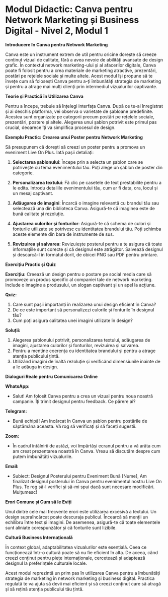 # Modul Didactic: Canva pentru Network Marketing și Business Digital - Nivel 2, Modul 1

**Introducere în Canva pentru Network Marketing**

Canva este un instrument extrem de util pentru oricine dorește să creeze conținut vizual de calitate, fără a avea nevoie de abilități avansate de design grafic. În contextul network marketing-ului și al afacerilor digitale, Canva poate fi folosit pentru a crea materiale de marketing atractive, prezentări, postări pe rețelele sociale și multe altele. Acest modul își propune să te învețe cum să folosești Canva pentru a-ți îmbunătăți strategia de marketing și pentru a atrage mai mulți clienți prin intermediul vizualurilor captivante.

**Teorie și Practică în Utilizarea Canva**

Pentru a începe, trebuie să înțelegi interfața Canva. După ce te-ai înregistrat și ai deschis platforma, vei observa o varietate de șabloane predefinite. Acestea sunt organizate pe categorii precum postări pe rețelele sociale, prezentări, postere și altele. Alegerea unui șablon potrivit este primul pas crucial, deoarece îți va simplifica procesul de design.

**Exemplu Practic: Crearea unui Poster pentru Network Marketing**

Să presupunem că dorești să creezi un poster pentru a promova un eveniment Live On Plus. Iată pașii detaliați:

1. **Selectarea șablonului**: Începe prin a selecta un șablon care se potrivește cu tema evenimentului tău. Poți alege un șablon de poster din categorie.

2. **Personalizarea textului**: Fă clic pe casetele de text prestabilite pentru a le edita. Introdu detaliile evenimentului tău, cum ar fi data, ora, locul și un mesaj captivant.

3. **Adăugarea de imagini**: Încarcă o imagine relevantă cu brandul tău sau selectează una din biblioteca Canva. Asigură-te că imaginea este de bună calitate și rezoluție.

4. **Ajustarea culorilor și fonturilor**: Asigură-te că schema de culori și fonturile utilizate se potrivesc cu identitatea brandului tău. Poți schimba aceste elemente din bara de instrumente de sus.

5. **Revizuirea și salvarea**: Revizuiește posterul pentru a te asigura că toate informațiile sunt corecte și că designul este atrăgător. Salvează designul și descarcă-l în formatul dorit, de obicei PNG sau PDF pentru printare.

**Exercițiu Practic și Quiz**

**Exercițiu:** Creează un design pentru o postare pe social media care să promoveze un produs specific al companiei tale de network marketing. Include o imagine a produsului, un slogan captivant și un apel la acțiune.

**Quiz:**
1. Care sunt pașii importanți în realizarea unui design eficient în Canva?
2. De ce este important să personalizezi culorile și fonturile în designul tău?
3. Cum poți asigura calitatea unei imagini utilizate în design?

**Soluții:**
1. Alegerea șablonului potrivit, personalizarea textului, adăugarea de imagini, ajustarea culorilor și fonturilor, revizuirea și salvarea.
2. Pentru a menține coerența cu identitatea brandului și pentru a atrage atenția publicului țintă.
3. Utilizând imagini de înaltă rezoluție și verificând dimensiunile înainte de a le adăuga în design.

**Dialoguri Reale pentru Comunicarea Online**

**WhatsApp:** 
- Salut! Am folosit Canva pentru a crea un vizual pentru noua noastră campanie. Îți trimit designul pentru feedback. Ce părere ai?

**Telegram:** 
- Bună echipă! Am încărcat în Canva un șablon pentru postările de săptămâna aceasta. Vă rog să verificați și să faceți sugestii.

**Zoom:** 
- În cadrul întâlnirii de astăzi, voi împărtăși ecranul pentru a vă arăta cum am creat prezentarea noastră în Canva. Vreau să discutăm despre cum putem îmbunătăți vizualurile.

**Email:** 
- Subiect: Designul Posterului pentru Eveniment
  Bună [Nume],
  Am finalizat designul posterului în Canva pentru evenimentul nostru Live On Plus. Te rog să-l verifici și să-mi spui dacă sunt necesare modificări.
  Mulțumesc!

**Erori Comune și Cum să le Eviți**

Unul dintre cele mai frecvente erori este utilizarea excesivă a textului. Un design supraîncărcat poate descuraja publicul. Încearcă să menții un echilibru între text și imagini. De asemenea, asigură-te că toate elementele sunt aliniate corespunzător și că fonturile sunt lizibile.

**Cultură Business Internațională**

În context global, adaptabilitatea vizualurilor este esențială. Ceea ce funcționează într-o cultură poate să nu fie eficient în alta. De aceea, când creezi conținut pentru piețe internaționale, cercetează și adaptează designul la preferințele culturale locale.

Acest modul reprezintă un prim pas în utilizarea Canva pentru a îmbunătăți strategia de marketing în network marketing și business digital. Practica regulată te va ajuta să devii mai eficient și să creezi conținut care să atragă și să rețină atenția publicului tău țintă.